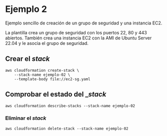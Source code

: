 # Ejemplo 2

Ejemplo sencillo de creación de un grupo de seguridad y una instancia EC2.

La plantilla crea un grupo de seguridad con los puertos 22, 80 y 443 abiertos. También crea una instancia EC2 con la AMI de Ubuntu Server 22.04 y le asocia el grupo de seguridad.

## Crear el _stack_

```
aws cloudformation create-stack \
    --stack-name ejemplo-02 \
    --template-body file://ec2-sg.yaml
```

## Comprobar el estado del __stack_

```
aws cloudformation describe-stacks --stack-name ejemplo-02
```

### Eliminar el _stack_

```
aws cloudformation delete-stack --stack-name ejemplo-02
```